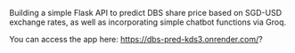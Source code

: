 Building a simple Flask API to predict DBS share price based on SGD-USD exchange rates, as well as incorporating simple chatbot functions via Groq. 

You can access the app here: https://dbs-pred-kds3.onrender.com/?

